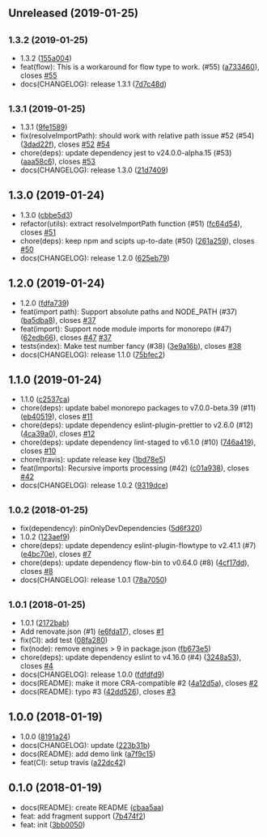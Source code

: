 ## Unreleased (2019-01-25)

## <small>1.3.2 (2019-01-25)</small>

- 1.3.2 ([155a004](https://github.com/evenchange4/graphql.macro/commit/155a004))
- feat(flow): This is a workaround for flow type to work. (#55) ([a733460](https://github.com/evenchange4/graphql.macro/commit/a733460)), closes [#55](https://github.com/evenchange4/graphql.macro/issues/55)
- docs(CHANGELOG): release 1.3.1 ([7d7c48d](https://github.com/evenchange4/graphql.macro/commit/7d7c48d))

## <small>1.3.1 (2019-01-25)</small>

- 1.3.1 ([9fe1589](https://github.com/evenchange4/graphql.macro/commit/9fe1589))
- fix(resolveImportPath): should work with relative path issue #52 (#54) ([3dad22f](https://github.com/evenchange4/graphql.macro/commit/3dad22f)), closes [#52](https://github.com/evenchange4/graphql.macro/issues/52) [#54](https://github.com/evenchange4/graphql.macro/issues/54)
- chore(deps): update dependency jest to v24.0.0-alpha.15 (#53) ([aaa58c6](https://github.com/evenchange4/graphql.macro/commit/aaa58c6)), closes [#53](https://github.com/evenchange4/graphql.macro/issues/53)
- docs(CHANGELOG): release 1.3.0 ([21d7409](https://github.com/evenchange4/graphql.macro/commit/21d7409))

## 1.3.0 (2019-01-24)

- 1.3.0 ([cbbe5d3](https://github.com/evenchange4/graphql.macro/commit/cbbe5d3))
- refactor(utils): extract resolveImportPath function (#51) ([fc64d54](https://github.com/evenchange4/graphql.macro/commit/fc64d54)), closes [#51](https://github.com/evenchange4/graphql.macro/issues/51)
- chore(deps): keep npm and scipts up-to-date (#50) ([261a259](https://github.com/evenchange4/graphql.macro/commit/261a259)), closes [#50](https://github.com/evenchange4/graphql.macro/issues/50)
- docs(CHANGELOG): release 1.2.0 ([625eb79](https://github.com/evenchange4/graphql.macro/commit/625eb79))

## 1.2.0 (2019-01-24)

- 1.2.0 ([fdfa739](https://github.com/evenchange4/graphql.macro/commit/fdfa739))
- feat(import path): Support absolute paths and NODE_PATH (#37) ([ba5dba8](https://github.com/evenchange4/graphql.macro/commit/ba5dba8)), closes [#37](https://github.com/evenchange4/graphql.macro/issues/37)
- feat(import): Support node module imports for monorepo (#47) ([62edb66](https://github.com/evenchange4/graphql.macro/commit/62edb66)), closes [#47](https://github.com/evenchange4/graphql.macro/issues/47) [#37](https://github.com/evenchange4/graphql.macro/issues/37)
- tests(index): Make test number fancy (#38) ([3e9a16b](https://github.com/evenchange4/graphql.macro/commit/3e9a16b)), closes [#38](https://github.com/evenchange4/graphql.macro/issues/38)
- docs(CHANGELOG): release 1.1.0 ([75bfec2](https://github.com/evenchange4/graphql.macro/commit/75bfec2))

## 1.1.0 (2019-01-24)

- 1.1.0 ([c2537ca](https://github.com/evenchange4/graphql.macro/commit/c2537ca))
- chore(deps): update babel monorepo packages to v7.0.0-beta.39 (#11) ([eb40519](https://github.com/evenchange4/graphql.macro/commit/eb40519)), closes [#11](https://github.com/evenchange4/graphql.macro/issues/11)
- chore(deps): update dependency eslint-plugin-prettier to v2.6.0 (#12) ([4ca39a0](https://github.com/evenchange4/graphql.macro/commit/4ca39a0)), closes [#12](https://github.com/evenchange4/graphql.macro/issues/12)
- chore(deps): update dependency lint-staged to v6.1.0 (#10) ([746a419](https://github.com/evenchange4/graphql.macro/commit/746a419)), closes [#10](https://github.com/evenchange4/graphql.macro/issues/10)
- chore(travis): update release key ([1bd78e5](https://github.com/evenchange4/graphql.macro/commit/1bd78e5))
- feat(Imports): Recursive imports processing (#42) ([c01a938](https://github.com/evenchange4/graphql.macro/commit/c01a938)), closes [#42](https://github.com/evenchange4/graphql.macro/issues/42)
- docs(CHANGELOG): release 1.0.2 ([9319dce](https://github.com/evenchange4/graphql.macro/commit/9319dce))

## <small>1.0.2 (2018-01-25)</small>

- fix(dependency): pinOnlyDevDependencies ([5d6f320](https://github.com/evenchange4/graphql.macro/commit/5d6f320))
- 1.0.2 ([123aef9](https://github.com/evenchange4/graphql.macro/commit/123aef9))
- chore(deps): update dependency eslint-plugin-flowtype to v2.41.1 (#7) ([e4bc70e](https://github.com/evenchange4/graphql.macro/commit/e4bc70e)), closes [#7](https://github.com/evenchange4/graphql.macro/issues/7)
- chore(deps): update dependency flow-bin to v0.64.0 (#8) ([4cf17dd](https://github.com/evenchange4/graphql.macro/commit/4cf17dd)), closes [#8](https://github.com/evenchange4/graphql.macro/issues/8)
- docs(CHANGELOG): release 1.0.1 ([78a7050](https://github.com/evenchange4/graphql.macro/commit/78a7050))

## <small>1.0.1 (2018-01-25)</small>

- 1.0.1 ([2172bab](https://github.com/evenchange4/graphql.macro/commit/2172bab))
- Add renovate.json (#1) ([e6fda17](https://github.com/evenchange4/graphql.macro/commit/e6fda17)), closes [#1](https://github.com/evenchange4/graphql.macro/issues/1)
- fix(CI): add test ([08fa280](https://github.com/evenchange4/graphql.macro/commit/08fa280))
- fix(node): remove engines > 9 in package.json ([fb673e5](https://github.com/evenchange4/graphql.macro/commit/fb673e5))
- chore(deps): update dependency eslint to v4.16.0 (#4) ([3248a53](https://github.com/evenchange4/graphql.macro/commit/3248a53)), closes [#4](https://github.com/evenchange4/graphql.macro/issues/4)
- docs(CHANGELOG): release 1.0.0 ([fdfdfd9](https://github.com/evenchange4/graphql.macro/commit/fdfdfd9))
- docs(README): make it more CRA-compatible #2 ([4a12d5a](https://github.com/evenchange4/graphql.macro/commit/4a12d5a)), closes [#2](https://github.com/evenchange4/graphql.macro/issues/2)
- docs(README): typo #3 ([42dd526](https://github.com/evenchange4/graphql.macro/commit/42dd526)), closes [#3](https://github.com/evenchange4/graphql.macro/issues/3)

## 1.0.0 (2018-01-19)

- 1.0.0 ([8191a24](https://github.com/evenchange4/graphql.macro/commit/8191a24))
- docs(CHANGELOG): update ([223b31b](https://github.com/evenchange4/graphql.macro/commit/223b31b))
- docs(README): add demo link ([a7f9c15](https://github.com/evenchange4/graphql.macro/commit/a7f9c15))
- feat(CI): setup travis ([a22dc42](https://github.com/evenchange4/graphql.macro/commit/a22dc42))

## 0.1.0 (2018-01-19)

- docs(README): create README ([cbaa5aa](https://github.com/evenchange4/graphql.macro/commit/cbaa5aa))
- feat: add fragment support ([7b474f2](https://github.com/evenchange4/graphql.macro/commit/7b474f2))
- feat: init ([3bb0050](https://github.com/evenchange4/graphql.macro/commit/3bb0050))
